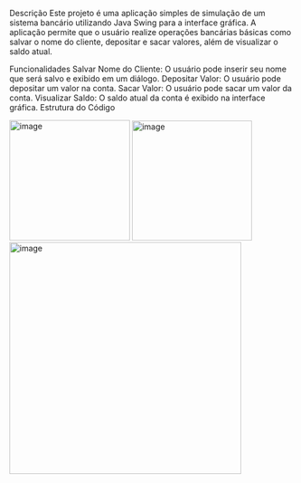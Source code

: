 Descrição
Este projeto é uma aplicação simples de simulação de um sistema bancário utilizando Java Swing para a interface gráfica. A aplicação permite que o usuário realize operações bancárias básicas como salvar o nome do cliente, depositar e sacar valores, além de visualizar o saldo atual.

Funcionalidades
Salvar Nome do Cliente: O usuário pode inserir seu nome que será salvo e exibido em um diálogo.
Depositar Valor: O usuário pode depositar um valor na conta.
Sacar Valor: O usuário pode sacar um valor da conta.
Visualizar Saldo: O saldo atual da conta é exibido na interface gráfica.
Estrutura do Código


<img width="213" alt="image" src="https://github.com/gLeminho/BancoInterfaceJava/assets/156124383/ca10eaf5-19b1-4e7f-9806-dac14bf3f9f2">

<img width="212" alt="image" src="https://github.com/gLeminho/BancoInterfaceJava/assets/156124383/f7c60fec-b28f-426c-bb07-0f8d45d5d401">

<img width="410" alt="image" src="https://github.com/gLeminho/BancoInterfaceJava/assets/156124383/70900b6b-b997-4e9a-942e-3d42510f352f">


